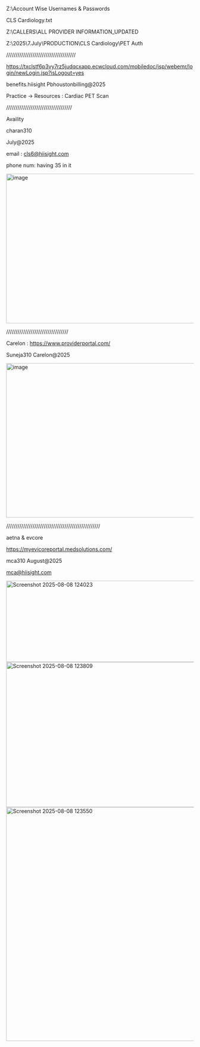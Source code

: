 
Z:\Account Wise Usernames & Passwords

CLS Cardiology.txt

Z:\CALLERS\ALL PROVIDER INFORMATION_UPDATED

Z:\2025\7.July\PRODUCTION\CLS Cardiology\PET Auth

/////////////////////////////////////

https://txclstf6p3vy7rz5judqcxapp.ecwcloud.com/mobiledoc/jsp/webemr/login/newLogin.jsp?isLogout=yes

benefits.hiisight
Pbhoustonbilling@2025

Practice -> Resources : Cardiac PET Scan

///////////////////////////////////

Availity

charan310 

July@2025

email : cls6@hiisight.com



phone num: having 35 in it

<img width="675" height="401" alt="image" src="https://github.com/user-attachments/assets/47f1ac5e-0ec9-4d40-b287-a14569cad4cb" />




/////////////////////////////////


Carelon : https://www.providerportal.com/

Suneja310
Carelon@2025


<img width="573" height="414" alt="image" src="https://github.com/user-attachments/assets/08a0efb7-76d2-4d22-b2c8-7ddd49ab3444" />


//////////////////////////////////////////////////

aetna & evcore

https://myevicoreportal.medsolutions.com/

mca310 August@2025

mca@hiisight.com





<img width="586" height="218" alt="Screenshot 2025-08-08 124023" src="https://github.com/user-attachments/assets/5bd8e20f-0ef3-4b00-aed5-c2ce63bca7c6" />
<img width="712" height="389" alt="Screenshot 2025-08-08 123809" src="https://github.com/user-attachments/assets/a726a2ea-4280-4710-b742-415bc66b93a1" />
<img width="529" height="627" alt="Screenshot 2025-08-08 123550" src="https://github.com/user-attachments/assets/3fac1768-4d1d-4715-8698-dbcfc4e2d3b5" />




